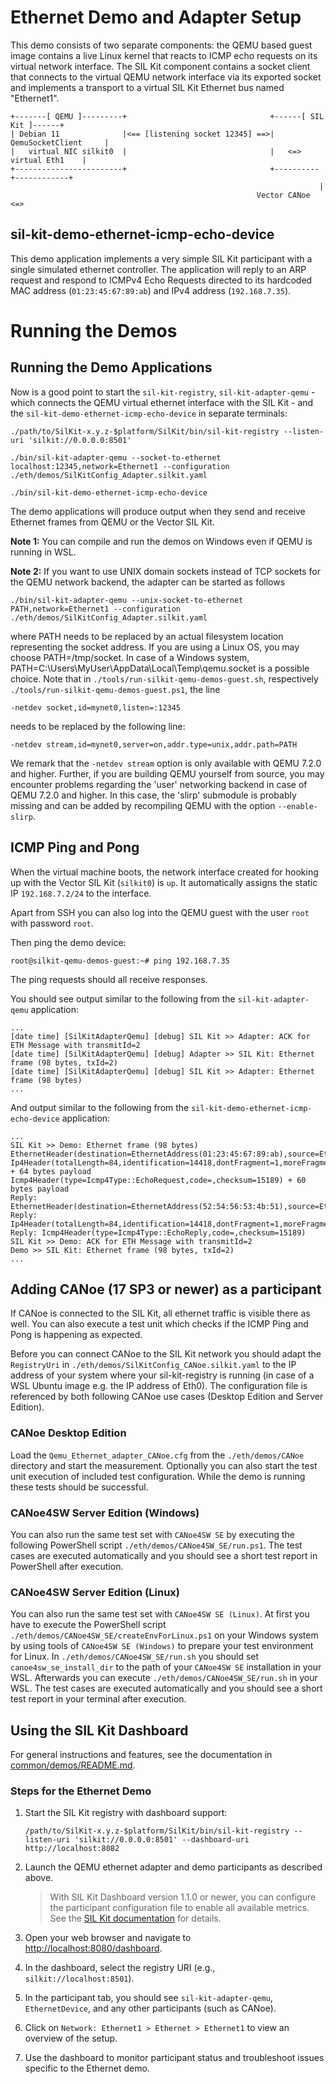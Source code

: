 # Ethernet Demo and Adapter Setup
This demo consists of two separate components: the QEMU based guest image contains a live
Linux kernel that reacts to ICMP echo requests on its virtual network interface.
The SIL Kit component contains a socket client that connects to the virtual QEMU network interface via its
exported socket and implements a transport to a virtual SIL Kit Ethernet bus named "Ethernet1".

    +-------[ QEMU ]---------+                                +------[ SIL Kit ]------+
    | Debian 11              |<== [listening socket 12345] ==>|  QemuSocketClient     |
    |   virtual NIC silkit0  |                                |   <=> virtual Eth1    |
    +------------------------+                                +----------+------------+
                                                                         |
                                                           Vector CANoe <=> 

## sil-kit-demo-ethernet-icmp-echo-device
This demo application implements a very simple SIL Kit participant with a single simulated ethernet controller.
The application will reply to an ARP request and respond to ICMPv4 Echo Requests directed to its hardcoded MAC address
(``01:23:45:67:89:ab``) and IPv4 address (``192.168.7.35``).

# Running the Demos

## Running the Demo Applications

Now is a good point to start the ``sil-kit-registry``, ``sil-kit-adapter-qemu`` - which connects the QEMU virtual ethernet
interface with the SIL Kit - and the ``sil-kit-demo-ethernet-icmp-echo-device`` in separate terminals:

    ./path/to/SilKit-x.y.z-$platform/SilKit/bin/sil-kit-registry --listen-uri 'silkit://0.0.0.0:8501'
    
    ./bin/sil-kit-adapter-qemu --socket-to-ethernet localhost:12345,network=Ethernet1 --configuration ./eth/demos/SilKitConfig_Adapter.silkit.yaml
    
    ./bin/sil-kit-demo-ethernet-icmp-echo-device
    
The demo applications will produce output when they send and receive Ethernet frames from QEMU or the Vector SIL Kit.

**Note 1:** You can compile and run the demos on Windows even if QEMU is running in WSL.

**Note 2:** If you want to use UNIX domain sockets instead of TCP sockets for the QEMU network backend, the adapter can be started as follows 

    ./bin/sil-kit-adapter-qemu --unix-socket-to-ethernet PATH,network=Ethernet1 --configuration ./eth/demos/SilKitConfig_Adapter.silkit.yaml

where PATH needs to be replaced by an actual filesystem location representing the socket address. If you are using a Linux OS, you may choose PATH=/tmp/socket. In case of a Windows system, PATH=C:\Users\MyUser\AppData\Local\Temp\qemu.socket is a possible choice. 
Note that in ``./tools/run-silkit-qemu-demos-guest.sh``, respectively ``./tools/run-silkit-qemu-demos-guest.ps1``, the line

    -netdev socket,id=mynet0,listen=:12345

needs to be replaced by the following line:

    -netdev stream,id=mynet0,server=on,addr.type=unix,addr.path=PATH

We remark that the ``-netdev stream`` option is only available with QEMU 7.2.0 and higher. Further, if you are building QEMU yourself from source, you may encounter problems regarding the 'user' networking backend in case of QEMU 7.2.0 and higher. In this case, the 'slirp' submodule is probably missing and can be added by recompiling QEMU with the option ``--enable-slirp``.

## ICMP Ping and Pong
When the virtual machine boots, the network interface created for hooking up with the Vector SIL Kit (``silkit0``) is ``up``.
It automatically assigns the static IP ``192.168.7.2/24`` to the interface.

Apart from SSH you can also log into the QEMU guest with the user ``root`` with password ``root``.

Then ping the demo device:

    root@silkit-qemu-demos-guest:~# ping 192.168.7.35

The ping requests should all receive responses.

You should see output similar to the following from the ``sil-kit-adapter-qemu`` application:

    ...
    [date time] [SilKitAdapterQemu] [debug] SIL Kit >> Adapter: ACK for ETH Message with transmitId=2
    [date time] [SilKitAdapterQemu] [debug] Adapter >> SIL Kit: Ethernet frame (98 bytes, txId=2)
    [date time] [SilKitAdapterQemu] [debug] SIL Kit >> Adapter: Ethernet frame (98 bytes)
    ...

    
And output similar to the following from the ``sil-kit-demo-ethernet-icmp-echo-device`` application:

    ...
    SIL Kit >> Demo: Ethernet frame (98 bytes)
    EthernetHeader(destination=EthernetAddress(01:23:45:67:89:ab),source=EthernetAddress(52:54:56:53:4b:51),etherType=EtherType::Ip4)
    Ip4Header(totalLength=84,identification=14418,dontFragment=1,moreFragments=0,fragmentOffset=0,timeToLive=64,protocol=Ip4Protocol::ICMP,checksum=29409,sourceAddress=192.168.7.2,destinationAddress=192.168.7.35) + 64 bytes payload
    Icmp4Header(type=Icmp4Type::EchoRequest,code=,checksum=15189) + 60 bytes payload
    Reply: EthernetHeader(destination=EthernetAddress(52:54:56:53:4b:51),source=EthernetAddress(01:23:45:67:89:ab),etherType=EtherType::Ip4)
    Reply: Ip4Header(totalLength=84,identification=14418,dontFragment=1,moreFragments=0,fragmentOffset=0,timeToLive=64,protocol=Ip4Protocol::ICMP,checksum=29409,sourceAddress=192.168.7.35,destinationAddress=192.168.7.2)
    Reply: Icmp4Header(type=Icmp4Type::EchoReply,code=,checksum=15189)
    SIL Kit >> Demo: ACK for ETH Message with transmitId=2
    Demo >> SIL Kit: Ethernet frame (98 bytes, txId=2)
    ...


## Adding CANoe (17 SP3 or newer) as a participant
If CANoe is connected to the SIL Kit, all ethernet traffic is visible there as well. You can also execute a test unit which checks if the ICMP Ping and Pong is happening as expected.

Before you can connect CANoe to the SIL Kit network you should adapt the ``RegistryUri`` in ``./eth/demos/SilKitConfig_CANoe.silkit.yaml`` to the IP address of your system where your sil-kit-registry is running (in case of a WSL Ubuntu image e.g. the IP address of Eth0). The configuration file is referenced by both following CANoe use cases (Desktop Edition and Server Edition).

### CANoe Desktop Edition
Load the ``Qemu_Ethernet_adapter_CANoe.cfg`` from the ``./eth/demos/CANoe`` directory and start the measurement. Optionally you can also start the test unit execution of included test configuration. While the demo is running these tests should be successful.

### CANoe4SW Server Edition (Windows)
You can also run the same test set with ``CANoe4SW SE`` by executing the following PowerShell script ``./eth/demos/CANoe4SW_SE/run.ps1``. The test cases are executed automatically and you should see a short test report in PowerShell after execution.

### CANoe4SW Server Edition (Linux)
You can also run the same test set with ``CANoe4SW SE (Linux)``. At first you have to execute the PowerShell script ``./eth/demos/CANoe4SW_SE/createEnvForLinux.ps1`` on your Windows system by using tools of ``CANoe4SW SE (Windows)`` to prepare your test environment for Linux. In ``./eth/demos/CANoe4SW_SE/run.sh`` you should set ``canoe4sw_se_install_dir`` to the path of your ``CANoe4SW SE`` installation in your WSL. Afterwards you can execute ``./eth/demos/CANoe4SW_SE/run.sh`` in your WSL. The test cases are executed automatically and you should see a short test report in your terminal after execution.

## Using the SIL Kit Dashboard

For general instructions and features, see the documentation in [common/demos/README.md](https://github.com/vectorgrp/sil-kit-adapters-common/blob/main/docs/sil-kit-dashboard/README.md).

### Steps for the Ethernet Demo

1. Start the SIL Kit registry with dashboard support:
    ```
    /path/to/SilKit-x.y.z-$platform/SilKit/bin/sil-kit-registry --listen-uri 'silkit://0.0.0.0:8501' --dashboard-uri http://localhost:8082
    ```

2. Launch the QEMU ethernet adapter and demo participants as described above.

    > With SIL Kit Dashboard version 1.1.0 or newer, you can configure the participant configuration file to enable all available metrics. See the [SIL Kit documentation](https://github.com/vectorgrp/sil-kit/blob/main/docs/troubleshooting/advanced.rst) for details.

3. Open your web browser and navigate to [http://localhost:8080/dashboard](http://localhost:8080/dashboard).

4. In the dashboard, select the registry URI (e.g., `silkit://localhost:8501`).

5. In the participant tab, you should see `sil-kit-adapter-qemu`, `EthernetDevice`, and any other participants (such as CANoe).

6. Click on `Network: Ethernet1 > Ethernet > Ethernet1` to view an overview of the setup.

7. Use the dashboard to monitor participant status and troubleshoot issues specific to the Ethernet demo.